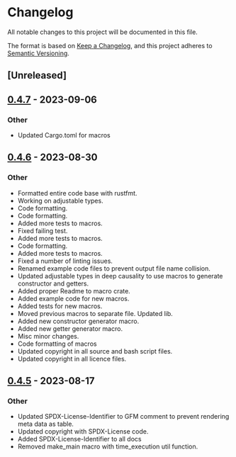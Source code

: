 # Changelog

All notable changes to this project will be documented in this file.

The format is based on [Keep a Changelog](https://keepachangelog.com/en/1.0.0/),
and this project adheres to [Semantic Versioning](https://semver.org/spec/v2.0.0.html).

## [Unreleased]

## [0.4.7](https://github.com/deepcausality-rs/deep_causality/compare/deep_causality_macros-v0.4.6...deep_causality_macros-v0.4.7) - 2023-09-06

### Other
- Updated Cargo.toml for macros

## [0.4.6](https://github.com/deepcausality-rs/deep_causality/compare/deep_causality_macros-v0.4.5...deep_causality_macros-v0.4.6) - 2023-08-30

### Other
- Formatted entire code base with rustfmt.
- Working on adjustable types.
- Code formatting.
- Code formatting.
- Added more tests to macros.
- Fixed failing test.
- Added more tests to macros.
- Code formatting.
- Added more tests to macros.
- Fixed a number of linting issues.
- Renamed example code files to prevent output file name collision.
- Updated adjustable types in deep causality to use macros to generate constructor and getters.
- Added proper Readme to macro crate.
- Added example code for new macros.
- Added tests for new macros.
- Moved previous macros to separate file. Updated lib.
- Added new constructor generator macro.
- Added new getter generator macro.
- Misc minor changes.
- Code formatting of macros
- Updated copyright in all source and bash script files.
- Updated copyright in all licence files.

## [0.4.5](https://github.com/deepcausality-rs/deep_causality/compare/deep_causality_macros-v0.4.4...deep_causality_macros-v0.4.5) - 2023-08-17

### Other

- Updated SPDX-License-Identifier to GFM comment to prevent rendering meta data as table.
- Updated copyright with SPDX-License code.
- Added SPDX-License-Identifier to all docs
- Removed make_main macro with time_execution util function.
